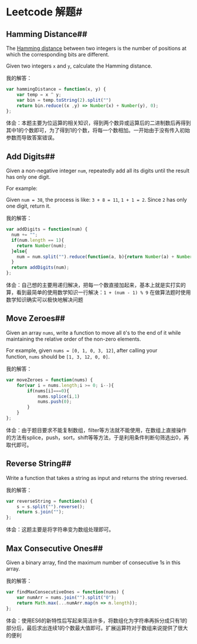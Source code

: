 # Leetcode 解题#

## Hamming Distance##

The [Hamming distance](https://en.wikipedia.org/wiki/Hamming_distance) between two integers is the number of positions at which the corresponding bits are different.

Given two integers `x` and `y`, calculate the Hamming distance.

我的解答：

```javascript
var hammingDistance = function(x, y) {
    var temp = x ^ y;
    var bin = temp.toString(2).split("")
    return bin.reduce((x ,y) => Number(x) + Number(y), 0);
};
```

体会：本题主要为位运算的相关知识，得到两个数异或运算后的二进制数后再得到其中1的个数即可，为了得到1的个数，将每一个数相加。一开始由于没有传入初始参数而导致答案错误。

## Add Digits##

Given a non-negative integer `num`, repeatedly add all its digits until the result has only one digit.

For example:

Given `num = 38`, the process is like: `3 + 8 = 11`, `1 + 1 = 2`. Since `2` has only one digit, return it.

我的解答：

```javascript
var addDigits = function(num) {
  num += "";
  if(num.length == 1){
    return Number(num);
  }else{
    num = num.split("").reduce(function(a, b){return Number(a) + Number(b)});
  }
  return addDigits(num);
};
```

体会：自己想的主要用递归解决，把每一个数直接加起来，基本上就是实打实的算，看到最简单的使用数学知识一行解决：`1 + (num - 1) % 9` 在做算法题时使用数学知识确实可以极快地解决问题

## Move Zeroes##

Given an array `nums`, write a function to move all `0`'s to the end of it while maintaining the relative order of the non-zero elements.

For example, given `nums = [0, 1, 0, 3, 12]`, after calling your function, `nums` should be `[1, 3, 12, 0, 0]`.

我的解答：

```javascript
var moveZeroes = function(nums) {       
    for(var i = nums.length;i >= 0; i--){
        if(nums[i]===0){
            nums.splice(i,1)
            nums.push(0);
        }
    }
};
```

体会：由于题目要求不能复制数组，filter等方法就不能使用，在数组上直接操作的方法有splice，push，sort，shift等等方法，于是利用条件判断句筛选出0，再取代即可。

## Reverse String##

Write a function that takes a string as input and returns the string reversed.

我的解答：

```javascript
var reverseString = function(s) {
    s = s.split("").reverse();
    return s.join("");
};
```

体会：这题主要是将字符串变为数组处理即可。

## Max Consecutive Ones##

Given a binary array, find the maximum number of consecutive 1s in this array.

我的解答：

```javascript
var findMaxConsecutiveOnes = function(nums) {
    var numArr = nums.join("").split("0");
    return Math.max(...numArr.map(n => n.length));
};
```

体会：使用ES6的新特性后写起来简洁许多，将数组化为字符串再拆分成只有1的部分后，最后求出连续1的个数最大值即可。扩展运算符对于数组来说提供了很大的便利







